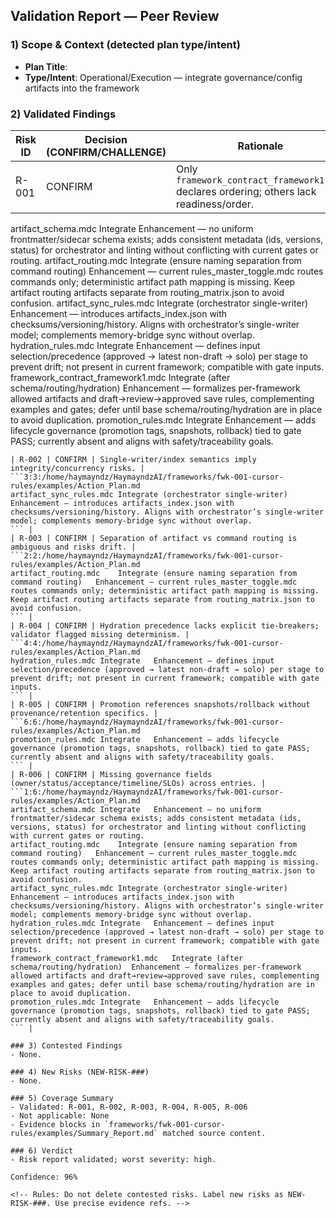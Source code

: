 ## Validation Report — Peer Review

### 1) Scope & Context (detected plan type/intent)
- **Plan Title**: 
- **Type/Intent**: Operational/Execution — integrate governance/config artifacts into the framework

### 2) Validated Findings
| Risk ID | Decision (CONFIRM/CHALLENGE) | Rationale | Evidence Ref |
|---|---|---|---|
| R-001 | CONFIRM | Only `framework_contract_framework1.mdc` declares ordering; others lack readiness/order. | ```1:6:/home/haymayndz/HaymayndzAI/frameworks/fwk-001-cursor-rules/examples/Action_Plan.md
artifact_schema.mdc	Integrate	Enhancement — no uniform frontmatter/sidecar schema exists; adds consistent metadata (ids, versions, status) for orchestrator and linting without conflicting with current gates or routing.
artifact_routing.mdc	Integrate (ensure naming separation from command routing)	Enhancement — current rules_master_toggle.mdc routes commands only; deterministic artifact path mapping is missing. Keep artifact routing artifacts separate from routing_matrix.json to avoid confusion.
artifact_sync_rules.mdc	Integrate (orchestrator single-writer)	Enhancement — introduces artifacts_index.json with checksums/versioning/history. Aligns with orchestrator’s single-writer model; complements memory-bridge sync without overlap.
hydration_rules.mdc	Integrate	Enhancement — defines input selection/precedence (approved → latest non-draft → solo) per stage to prevent drift; not present in current framework; compatible with gate inputs.
framework_contract_framework1.mdc	Integrate (after schema/routing/hydration)	Enhancement — formalizes per-framework allowed artifacts and draft→review→approved save rules, complementing examples and gates; defer until base schema/routing/hydration are in place to avoid duplication.
promotion_rules.mdc	Integrate	Enhancement — adds lifecycle governance (promotion tags, snapshots, rollback) tied to gate PASS; currently absent and aligns with safety/traceability goals.
``` |
| R-002 | CONFIRM | Single-writer/index semantics imply integrity/concurrency risks. | ```3:3:/home/haymayndz/HaymayndzAI/frameworks/fwk-001-cursor-rules/examples/Action_Plan.md
artifact_sync_rules.mdc	Integrate (orchestrator single-writer)	Enhancement — introduces artifacts_index.json with checksums/versioning/history. Aligns with orchestrator’s single-writer model; complements memory-bridge sync without overlap.
``` |
| R-003 | CONFIRM | Separation of artifact vs command routing is ambiguous and risks drift. | ```2:2:/home/haymayndz/HaymayndzAI/frameworks/fwk-001-cursor-rules/examples/Action_Plan.md
artifact_routing.mdc	Integrate (ensure naming separation from command routing)	Enhancement — current rules_master_toggle.mdc routes commands only; deterministic artifact path mapping is missing. Keep artifact routing artifacts separate from routing_matrix.json to avoid confusion.
``` |
| R-004 | CONFIRM | Hydration precedence lacks explicit tie-breakers; validator flagged missing determinism. | ```4:4:/home/haymayndz/HaymayndzAI/frameworks/fwk-001-cursor-rules/examples/Action_Plan.md
hydration_rules.mdc	Integrate	Enhancement — defines input selection/precedence (approved → latest non-draft → solo) per stage to prevent drift; not present in current framework; compatible with gate inputs.
``` |
| R-005 | CONFIRM | Promotion references snapshots/rollback without provenance/retention specifics. | ```6:6:/home/haymayndz/HaymayndzAI/frameworks/fwk-001-cursor-rules/examples/Action_Plan.md
promotion_rules.mdc	Integrate	Enhancement — adds lifecycle governance (promotion tags, snapshots, rollback) tied to gate PASS; currently absent and aligns with safety/traceability goals.
``` |
| R-006 | CONFIRM | Missing governance fields (owner/status/acceptance/timeline/SLOs) across entries. | ```1:6:/home/haymayndz/HaymayndzAI/frameworks/fwk-001-cursor-rules/examples/Action_Plan.md
artifact_schema.mdc	Integrate	Enhancement — no uniform frontmatter/sidecar schema exists; adds consistent metadata (ids, versions, status) for orchestrator and linting without conflicting with current gates or routing.
artifact_routing.mdc	Integrate (ensure naming separation from command routing)	Enhancement — current rules_master_toggle.mdc routes commands only; deterministic artifact path mapping is missing. Keep artifact routing artifacts separate from routing_matrix.json to avoid confusion.
artifact_sync_rules.mdc	Integrate (orchestrator single-writer)	Enhancement — introduces artifacts_index.json with checksums/versioning/history. Aligns with orchestrator’s single-writer model; complements memory-bridge sync without overlap.
hydration_rules.mdc	Integrate	Enhancement — defines input selection/precedence (approved → latest non-draft → solo) per stage to prevent drift; not present in current framework; compatible with gate inputs.
framework_contract_framework1.mdc	Integrate (after schema/routing/hydration)	Enhancement — formalizes per-framework allowed artifacts and draft→review→approved save rules, complementing examples and gates; defer until base schema/routing/hydration are in place to avoid duplication.
promotion_rules.mdc	Integrate	Enhancement — adds lifecycle governance (promotion tags, snapshots, rollback) tied to gate PASS; currently absent and aligns with safety/traceability goals.
``` |

### 3) Contested Findings
- None.

### 4) New Risks (NEW-RISK-###)
- None.

### 5) Coverage Summary
- Validated: R-001, R-002, R-003, R-004, R-005, R-006
- Not applicable: None
- Evidence blocks in `frameworks/fwk-001-cursor-rules/examples/Summary_Report.md` matched source content.

### 6) Verdict
- Risk report validated; worst severity: high.

Confidence: 96%

<!-- Rules: Do not delete contested risks. Label new risks as NEW-RISK-###. Use precise evidence refs. -->
